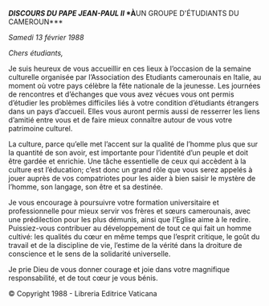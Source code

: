 ***DISCOURS DU PAPE JEAN-PAUL II* *À**UN GROUPE D'ÉTUDIANTS DU CAMEROUN***

*Samedi 13 février 1988*

*Chers étudiants,*

Je suis heureux de vous accueillir en ces lieux à l’occasion de la semaine culturelle organisée par l’Association des Etudiants camerounais en Italie, au moment où votre pays célèbre la fête nationale de la jeunesse. Les journées de rencontres et d’échanges que vous avez vécues vous ont permis d’étudier les problèmes difficiles liés à votre condition d’étudiants étrangers dans un pays d’accueil. Elles vous auront permis aussi de resserrer les liens d’amitié entre vous et de faire mieux connaître autour de vous votre patrimoine culturel.

La culture, parce qu’elle met l’accent sur la qualité de l’homme plus que sur la quantité de son avoir, est importante pour l’identité d’un peuple et doit être gardée et enrichie. Une tâche essentielle de ceux qui accèdent à la culture est l’éducation; c’est donc un grand rôle que vous serez appelés à jouer auprès de vos compatriotes pour les aider à bien saisir le mystère de l’homme, son langage, son être et sa destinée.

Je vous encourage à poursuivre votre formation universitaire et professionnelle pour mieux servir vos frères et sœurs camerounais, avec une prédilection pour les plus démunis, ainsi que l’Eglise aime à le redire. Puissiez-vous contribuer au développement de tout ce qui fait un homme cultivé: les qualités du cœur en même temps que l’esprit critique, le goût du travail et de la discipline de vie, l’estime de la vérité dans la droiture de conscience et le sens de la solidarité universelle.

Je prie Dieu de vous donner courage et joie dans votre magnifique responsabilité, et de tout cœur je vous bénis.

© Copyright 1988 - Libreria Editrice Vaticana